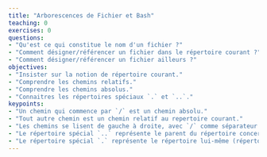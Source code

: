 ```yaml
---
title: "Arborescences de Fichier et Bash"
teaching: 0
exercises: 0
questions:
- "Qu'est ce qui constitue le nom d'un fichier ?"
- "Comment désigner/référencer un fichier dans le répertoire courant ?"
- "Comment désigner/référencer un fichier ailleurs ?"
objectives:
- "Insister sur la notion de répertoire courant."
- "Comprendre les chemins relatifs."
- "Comprendre les chemins absolus."
- "Connaitres les répertoires spéciaux `.` et `..`."
keypoints:
- "Un chemin qui commence par `/` est un chemin absolu."
- "Tout autre chemin est un chemin relatif au repertoire courant."
- "Les chemins se lisent de gauche à droite, avec `/` comme séparateur."
- "Le répertoire spécial `..` représente le parent du répertoire concerné."
- "Le répertoire spécial `.` représente le répertoire lui-même (répertoire courant quand en début de chemin)."
---
```

